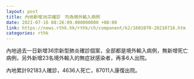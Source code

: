 ```yaml
---
layout: post
title: 內地新增36宗確診　均為境外輸入病例
date: 2021-07-16 08:26:09.000000000 +08:00
link: https://news.rthk.hk/rthk/ch/component/k2/1601070-20210716.htm
categories: rthk
---
```


內地過去一日新增36宗新型肺炎確診個案，全部都是境外輸入病例，無新增死亡病例，另外新增23名境外輸入的無症狀感染者，再多6人出院。

內地累計92183人確診，4636人死亡，87011人康復出院。
